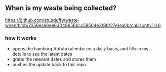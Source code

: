 ## When is my waste being collected?
  https://github.com/stubduffy/waste-when/blob/7356ea66ee63049956bcc59564e3f86f27e1ea0b/cal.json#L1-L6
  
  ### how it works
  - opens the hamburg Abfuhrkalendar on a daily basis, and fills in my details to see the latest dates
  - grabs the relevant dates and stores them
  - pushes the update back to this repo
  
